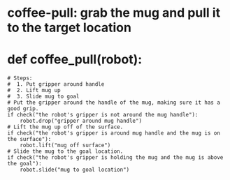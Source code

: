 # coffee-pull: grab the mug and pull it to the target location
# def coffee_pull(robot):
    # Steps:
    #  1. Put gripper around handle
    #  2. Lift mug up
    #  3. Slide mug to goal
    # Put the gripper around the handle of the mug, making sure it has a good grip.
    if check("the robot's gripper is not around the mug handle"):
        robot.drop("gripper around mug handle")
    # Lift the mug up off of the surface.
    if check("the robot's gripper is around mug handle and the mug is on the surface"):
        robot.lift("mug off surface")
    # Slide the mug to the goal location.
    if check("the robot's gripper is holding the mug and the mug is above the goal"):
        robot.slide("mug to goal location")